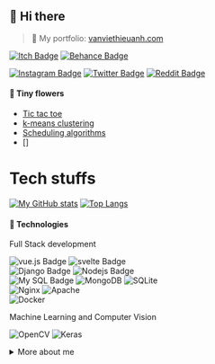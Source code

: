 ## 👋 Hi there

> 🌼 My portfolio: [vanviethieuanh.com](https://vanviethieuanh.com/)

[![Itch Badge](https://img.shields.io/badge/-accodius-FA5C5C?style=flat&labelColor=FA5C5C&logo=itch.io&logoColor=white)](https://accodius.itch.io/)
[![Behance Badge](https://img.shields.io/badge/-vanviethieuanh-1769FF?style=flat&labelColor=1769FF&logo=behance&logoColor=white)](https://www.behance.net/vanviethieuanh)


[![Instagram Badge](https://img.shields.io/badge/-@accodius-E4405F?style=flat&labelColor=E4405F&logo=instagram&logoColor=white)](https://instagram.com/accodius)
[![Twitter Badge](https://img.shields.io/badge/-@AccodiusdeVan-1DA1F2?style=flat&labelColor=1DA1F2&logo=twitter&logoColor=white)](https://twitter.com/AccodiusdeVan)
[![Reddit Badge](https://img.shields.io/badge/-@Accodius_de_Van-FF4500?style=flat&labelColor=FF4500&logo=reddit&logoColor=white)](https://www.reddit.com/user/Accodius_de_Van)


#### 🌻 Tiny flowers

- [Tic tac toe](https://vanviethieuanh.com/tictactoe/)
- [k-means clustering](http://vanviethieuanh.com/k-means-clustering/)
- [Scheduling algorithms](https://vanviethieuanh.com/scheduling-algorithms/)
- []

# Tech stuffs
[![My GitHub stats](https://github-readme-stats.vercel.app/api?username=vanviethieuanh&hide=prs&theme=gruvbox)](https://github.com/anuraghazra/github-readme-stats)
[![Top Langs](https://github-readme-stats.vercel.app/api/top-langs/?username=vanviethieuanh&layout=compact&theme=gruvbox&langs_count=6&hide=jupyter%20notebook,html,css,tex,scss)](https://github.com/anuraghazra/github-readme-stats)

#### 🧪 Technologies

Full Stack development

![vue.js Badge](https://img.shields.io/badge/-vue.js-3fb27f?style=for-the-badge&labelColor=black&logo=vue.js&logoColor=3fb27f)
![svelte Badge](https://img.shields.io/badge/-svelte-FF3E00?style=for-the-badge&labelColor=black&logo=svelte&logoColor=FF3E00)<br/>
![Django Badge](https://img.shields.io/badge/-Django-092E20?style=for-the-badge&labelColor=black&logo=Django&logoColor=white)
![Nodejs Badge](https://img.shields.io/badge/-Nodejs-3C873A?style=for-the-badge&labelColor=black&logo=node.js&logoColor=3C873A)<br/>
![My SQL Badge](https://img.shields.io/badge/-MySQL-4479A1?style=for-the-badge&labelColor=black&logo=MySQL&logoColor=white)
![MongoDB](https://img.shields.io/badge/-MongoDB-47A248?style=for-the-badge&labelColor=black&logo=MongoDB&logoColor=47A248)
![SQLite](https://img.shields.io/badge/-SQLite-003B57?style=for-the-badge&labelColor=black&logo=SQLite&logoColor=white)<br/>
![Nginx](https://img.shields.io/badge/-Nginx-009639?style=for-the-badge&labelColor=black&logo=Nginx&logoColor=009639)
![Apache](https://img.shields.io/badge/-Apache-D22128?style=for-the-badge&labelColor=black&logo=Apache&logoColor=white)<br/>
![Docker](https://img.shields.io/badge/-Docker-2496ED?style=for-the-badge&labelColor=black&logo=Docker&logoColor=white)

Machine Learning and Computer Vision

![OpenCV](https://img.shields.io/badge/-OpenCV-5C3EE8?style=for-the-badge&labelColor=black&logo=OpenCV&logoColor=white)
![Keras](https://img.shields.io/badge/-Keras-D00000?style=for-the-badge&labelColor=black&logo=Keras&logoColor=white)

<details>
<summary>
  More about me
</summary>

<br >

😄 Hi! My name is Anh. I'm now living in Ho Chi Minh City. Started learning how to programming in 2017 with C#, C++, Js, Python,... Now I realize it’s a long journey that I go with programming. So, I decided to build something that means for people. I'm in love with creating digital products like design beautiful stuff and constructing a sustainable system.

📚 I have been studying at the University of Information Technology (VNUHCM) since 2019. With a specialty in Computer Science which mainly about Machine Learning stuffs. Thanks to it, I have skills in building forecast systems and mining data.

🔥 With my experience and knowledge, I can quickly learn new technology (I self-taught Django in less than a week then use VueJS for building a [Twitter clone](https://github.com/vanviethieuanh/twitter-clone) SPA in the next 4 days). It's will be my pleasure for listening to your story. Let's contact me and have a talk!

[![Mail Badge](https://img.shields.io/badge/-vanviethieuanh@gmail.com-c0392b?style=flat&labelColor=c0392b&logo=gmail&logoColor=white)](mailto:vanviethieuanh@gmail.com)
[![Facebook Badge](https://img.shields.io/badge/-vanviethieuanh-1877F2?style=flat&labelColor=1877F2&logo=facebook&logoColor=white)](https://instagram.com/vanviethieuanh)
